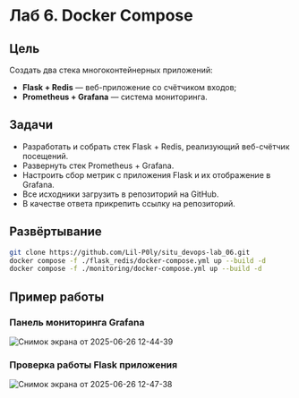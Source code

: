 # Лаб 6. Docker Compose

## Цель
Создать два стека многоконтейнерных приложений:

- **Flask + Redis** — веб-приложение со счётчиком входов;
- **Prometheus + Grafana** — система мониторинга.

## Задачи
- Разработать и собрать стек Flask + Redis, реализующий веб-счётчик посещений.
- Развернуть стек Prometheus + Grafana.
- Настроить сбор метрик с приложения Flask и их отображение в Grafana.
- Все исходники загрузить в репозиторий на GitHub.
- В качестве ответа прикрепить ссылку на репозиторий.

## Развёртывание

```bash
git clone https://github.com/Lil-P0ly/situ_devops-lab_06.git
docker compose -f ./flask_redis/docker-compose.yml up --build -d
docker compose -f ./monitoring/docker-compose.yml up --build -d
```

## Пример работы

### Панель мониторинга **Grafana**
![Снимок экрана от 2025-06-26 12-44-39](https://github.com/user-attachments/assets/6095484d-8aa5-4619-9a40-be50cfdaa404)

### Проверка работы Flask приложения
![Снимок экрана от 2025-06-26 12-47-38](https://github.com/user-attachments/assets/fc43c88f-c957-499f-a4d5-f87e30a1ec5e)
